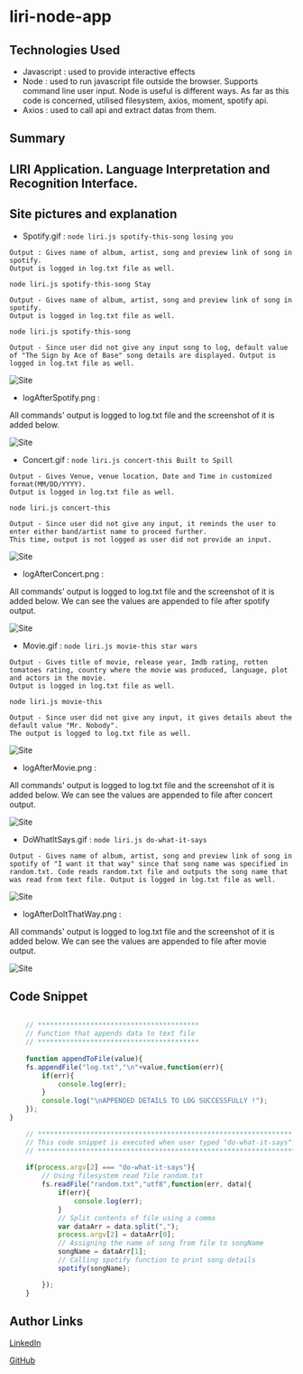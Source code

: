 # liri-node-app

## Technologies Used
- Javascript : used to provide interactive effects
- Node : used to run javascript file outside the browser. Supports command line user input. Node is useful is different ways. As
far as this code is concerned, utilised filesystem, axios, moment, spotify api.
- Axios : used to call api and extract datas from them.

## Summary
## LIRI Application. Language Interpretation and Recognition Interface.

## Site pictures and explanation
- Spotify.gif :
`node liri.js spotify-this-song losing you`
```
Output : Gives name of album, artist, song and preview link of song in spotify. 
Output is logged in log.txt file as well.
```

`node liri.js spotify-this-song Stay`

``` 
Output - Gives name of album, artist, song and preview link of song in spotify. 
Output is logged in log.txt file as well.
```

`node liri.js spotify-this-song`

```
Output - Since user did not give any input song to log, default value of "The Sign by Ace of Base" song details are displayed. Output is logged in log.txt file as well.
```
![Site](gif/spotify.gif)
- logAfterSpotify.png :

All commands' output is logged to log.txt file and the screenshot of it is added below.

![Site](logImages/logAfterSpotify.png)
- Concert.gif :
`node liri.js concert-this Built to Spill`

```
Output - Gives Venue, venue location, Date and Time in customized format(MM/DD/YYYY). 
Output is logged in log.txt file as well.
```

`node liri.js concert-this`

```
Output - Since user did not give any input, it reminds the user to enter either band/artist name to proceed further. 
This time, output is not logged as user did not provide an input.
```
![Site](gif/concert.gif)
- logAfterConcert.png :

All commands' output is logged to log.txt file and the screenshot of it is added below. We can see the values are appended to file after spotify output.

![Site](logImages/logAfterConcert.png)
- Movie.gif :
`node liri.js movie-this star wars`

```
Output - Gives title of movie, release year, Imdb rating, rotten tomatoes rating, country where the movie was produced, language, plot and actors in the movie. 
Output is logged in log.txt file as well.
```

`node liri.js movie-this`

```
Output - Since user did not give any input, it gives details about the default value "Mr. Nobody". 
The output is logged to log.txt file as well.
```

![Site](gif/movie.gif)
- logAfterMovie.png :
 
All commands' output is logged to log.txt file and the screenshot of it is added below. We can see the values are appended to file after concert output.

![Site](logImages/logAfterMovie.jpg)
- DoWhatItSays.gif :
`node liri.js do-what-it-says`

```
Output - Gives name of album, artist, song and preview link of song in spotify of "I want it that way" since that song name was specified in random.txt. Code reads random.txt file and outputs the song name that was read from text file. Output is logged in log.txt file as well.
```
![Site](gif/doWhatItSays.gif)
- logAfterDoItThatWay.png :

All commands' output is logged to log.txt file and the screenshot of it is added below. We can see the values are appended to file after movie output.

![Site](logImages/logAfterDoItThatWay.jpg)



## Code Snippet
```Javascript

    // ****************************************
    // Function that appends data to text file
    // ****************************************
    
    function appendToFile(value){
    fs.appendFile("log.txt","\n"+value,function(err){
        if(err){
            console.log(err);
        }
        console.log("\nAPPENDED DETAILS TO LOG SUCCESSFULLY !");
    });
}

    // ***************************************************************
    // This code snippet is executed when user typed "do-what-it-says"
    // ****************************************************************
 
    if(process.argv[2] === "do-what-it-says"){ 
        // Using filesystem read file random.txt
        fs.readFile("random.txt","utf8",function(err, data){
            if(err){
                console.log(err);
            }
            // Split contents of file using a comma
            var dataArr = data.split(",");
            process.argv[2] = dataArr[0];
            // Assigning the name of song from file to songName
            songName = dataArr[1];
            // Calling spotify function to print song details
            spotify(songName);

        });
    }
```


## Author Links
[LinkedIn](https://www.linkedin.com/in/mahisha-gunasekaran-0a780a88/)

[GitHub](https://github.com/Mahi-Mani)

